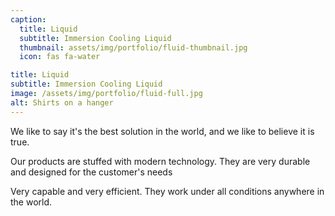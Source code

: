 ```yaml
---
caption:
  title: Liquid
  subtitle: Immersion Cooling Liquid
  thumbnail: assets/img/portfolio/fluid-thumbnail.jpg
  icon: fas fa-water

title: Liquid
subtitle: Immersion Cooling Liquid
image: /assets/img/portfolio/fluid-full.jpg
alt: Shirts on a hanger
---
```

We like to say it's the best solution in the world, and we like to believe it is true.

Our products are stuffed with modern technology.
They are very durable and designed for the customer's needs

Very capable and very efficient. They work under all conditions anywhere in the world.
